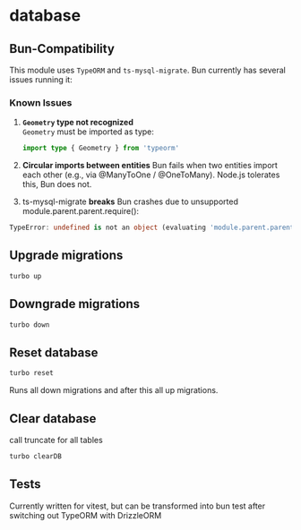 # database

## Bun-Compatibility

This module uses `TypeORM` and `ts-mysql-migrate`. Bun currently has several issues running it:

### Known Issues

1. **`Geometry` type not recognized**  
   `Geometry` must be imported as type:
   ```ts
   import type { Geometry } from 'typeorm'
   ```
2. **Circular imports between entities**
Bun fails when two entities import each other (e.g., via @ManyToOne / @OneToMany). Node.js tolerates this, Bun does not.

3. ts-mysql-migrate **breaks**
Bun crashes due to unsupported module.parent.parent.require():
```ts
TypeError: undefined is not an object (evaluating 'module.parent.parent.require')
```

## Upgrade migrations

```bash
turbo up
```

## Downgrade migrations 

```bash
turbo down
```


## Reset database

```bash
turbo reset
```

Runs all down migrations and after this all up migrations.

## Clear database
call truncate for all tables

```bash
turbo clearDB
```


## Tests
Currently written for vitest, but can be transformed into bun test after switching out TypeORM with DrizzleORM